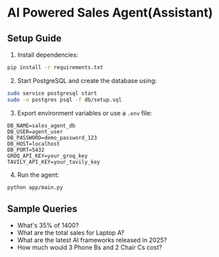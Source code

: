 # AI Powered Sales Agent(Assistant)

## Setup Guide

1. Install dependencies:
```bash
pip install -r requirements.txt
```

2. Start PostgreSQL and create the database using:
```bash
sudo service postgresql start
sudo -u postgres psql -f db/setup.sql
```

3. Export environment variables or use a `.env` file:
```
DB_NAME=sales_agent_db
DB_USER=agent_user
DB_PASSWORD=demo_password_123
DB_HOST=localhost
DB_PORT=5432
GROQ_API_KEY=your_groq_key
TAVILY_API_KEY=your_tavily_key
```

4. Run the agent:
```bash
python app/main.py
```

## Sample Queries

- What's 35% of 1400?
- What are the total sales for Laptop A?
- What are the latest AI frameworks released in 2025?
- How much would 3 Phone Bs and 2 Chair Cs cost?
